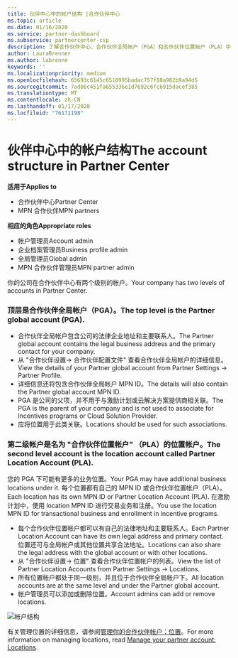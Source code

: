 ```yaml
---
title: 伙伴中心中的帐户结构 |合作伙伴中心
ms.topic: article
ms.date: 01/16/2020
ms.service: partner-dashboard
ms.subservice: partnercenter-csp
description: 了解合作伙伴中心、合作伙伴全局帐户（PGA）和合作伙伴位置帐户（PLA）中的两个帐户级别。
author: LauraBrenner
ms.author: labrenne
keywords: ''
ms.localizationpriority: medium
ms.openlocfilehash: 65693c6145c6510995badac757f88a982b9a94d5
ms.sourcegitcommit: 7adb6c451fa655336e1d7692c6fc6915dacef385
ms.translationtype: MT
ms.contentlocale: zh-CN
ms.lasthandoff: 01/17/2020
ms.locfileid: "76171198"
---
```

# <a name="the-account-structure-in-partner-center"></a><span data-ttu-id="fcb0d-103">伙伴中心中的帐户结构</span><span class="sxs-lookup"><span data-stu-id="fcb0d-103">The account structure in Partner Center</span></span>

<span data-ttu-id="fcb0d-104">**适用于**</span><span class="sxs-lookup"><span data-stu-id="fcb0d-104">**Applies to**</span></span>

- <span data-ttu-id="fcb0d-105">合作伙伴中心</span><span class="sxs-lookup"><span data-stu-id="fcb0d-105">Partner Center</span></span>
- <span data-ttu-id="fcb0d-106">MPN 合作伙伴</span><span class="sxs-lookup"><span data-stu-id="fcb0d-106">MPN partners</span></span>

<span data-ttu-id="fcb0d-107">**相应的角色**</span><span class="sxs-lookup"><span data-stu-id="fcb0d-107">**Appropriate roles**</span></span>

- <span data-ttu-id="fcb0d-108">帐户管理员</span><span class="sxs-lookup"><span data-stu-id="fcb0d-108">Account admin</span></span>
- <span data-ttu-id="fcb0d-109">企业档案管理员</span><span class="sxs-lookup"><span data-stu-id="fcb0d-109">Business profile admin</span></span>
- <span data-ttu-id="fcb0d-110">全局管理员</span><span class="sxs-lookup"><span data-stu-id="fcb0d-110">Global admin</span></span>
- <span data-ttu-id="fcb0d-111">MPN 合作伙伴管理员</span><span class="sxs-lookup"><span data-stu-id="fcb0d-111">MPN partner admin</span></span>

<span data-ttu-id="fcb0d-112">你的公司在合作伙伴中心有两个级别的帐户。</span><span class="sxs-lookup"><span data-stu-id="fcb0d-112">Your company has two levels of accounts in Partner Center.</span></span>

### <a name="the-top-level-is-the-partner-global-account-pga"></a><span data-ttu-id="fcb0d-113">顶层是合作伙伴全局帐户（PGA）。</span><span class="sxs-lookup"><span data-stu-id="fcb0d-113">The top level is the Partner global account (PGA).</span></span>

- <span data-ttu-id="fcb0d-114">合作伙伴全局帐户包含公司的法律企业地址和主要联系人。</span><span class="sxs-lookup"><span data-stu-id="fcb0d-114">The Partner global account contains the legal business address and the primary contact for your company.</span></span> 
- <span data-ttu-id="fcb0d-115">从 "合作伙伴设置-> 合作伙伴配置文件" 查看合作伙伴全局帐户的详细信息。</span><span class="sxs-lookup"><span data-stu-id="fcb0d-115">View the details of your Partner global account from Partner Settings -> Partner Profile.</span></span>
- <span data-ttu-id="fcb0d-116">详细信息还将包含合作伙伴全局帐户 MPN ID。</span><span class="sxs-lookup"><span data-stu-id="fcb0d-116">The details will also contain the Partner global account MPN ID.</span></span> 
- <span data-ttu-id="fcb0d-117">PGA 是公司的父项，并不用于与激励计划或云解决方案提供商相关联。</span><span class="sxs-lookup"><span data-stu-id="fcb0d-117">The PGA is the parent of your company and is not used to associate for Incentives programs or Cloud Solution Provider.</span></span> 
- <span data-ttu-id="fcb0d-118">应将位置用于此类关联。</span><span class="sxs-lookup"><span data-stu-id="fcb0d-118">Locations should be used for such associations.</span></span>

### <a name="the-second-level-account-is-the-location-account-called-partner-location-account-pla"></a><span data-ttu-id="fcb0d-119">第二级帐户是名为 "合作伙伴位置帐户" （PLA）的位置帐户。</span><span class="sxs-lookup"><span data-stu-id="fcb0d-119">The second level account is the location account called Partner Location Account (PLA).</span></span>

<span data-ttu-id="fcb0d-120">您的 PGA 下可能有更多的业务位置。</span><span class="sxs-lookup"><span data-stu-id="fcb0d-120">Your PGA may have additional business locations under it.</span></span> <span data-ttu-id="fcb0d-121">每个位置都有自己的 MPN ID 或合作伙伴位置帐户（PLA）。</span><span class="sxs-lookup"><span data-stu-id="fcb0d-121">Each location has its own MPN ID or Partner Location Account (PLA).</span></span> <span data-ttu-id="fcb0d-122">在激励计划中，使用 location MPN ID 进行交易业务和注册。</span><span class="sxs-lookup"><span data-stu-id="fcb0d-122">You use the location MPN ID for transactional business and enrollment in incentive programs.</span></span>

- <span data-ttu-id="fcb0d-123">每个合作伙伴位置帐户都可以有自己的法律地址和主要联系人。</span><span class="sxs-lookup"><span data-stu-id="fcb0d-123">Each Partner Location Account can have its own legal address and primary contact.</span></span> <span data-ttu-id="fcb0d-124">位置还可与全局帐户或其他位置共享合法地址。</span><span class="sxs-lookup"><span data-stu-id="fcb0d-124">Locations can also share the legal address with the global account or with other locations.</span></span>
- <span data-ttu-id="fcb0d-125">从 "合作伙伴设置-> 位置" 查看合作伙伴位置帐户的列表。</span><span class="sxs-lookup"><span data-stu-id="fcb0d-125">View the list of Partner Location Accounts from Partner Settings -> Locations.</span></span>
- <span data-ttu-id="fcb0d-126">所有位置帐户都处于同一级别，并且位于合作伙伴全局帐户下。</span><span class="sxs-lookup"><span data-stu-id="fcb0d-126">All location accounts are at the same level and under the Partner global account.</span></span>
- <span data-ttu-id="fcb0d-127">帐户管理员可以添加或删除位置。</span><span class="sxs-lookup"><span data-stu-id="fcb0d-127">Account admins can add or remove locations.</span></span>

![帐户结构](images/accountstructure.png)

<span data-ttu-id="fcb0d-129">有关管理位置的详细信息，请参阅[管理你的合作伙伴帐户：位置](manage-locations.md)。</span><span class="sxs-lookup"><span data-stu-id="fcb0d-129">For more information on managing locations, read [Manage your partner account: Locations](manage-locations.md).</span></span> 




















